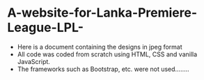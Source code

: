 # A-website-for-Lanka-Premiere-League-LPL-

- Here is a document containing the designs in jpeg format
- All code was coded from scratch using HTML, CSS and vanilla JavaScript.
- The frameworks such as Bootstrap, etc. were not used........
